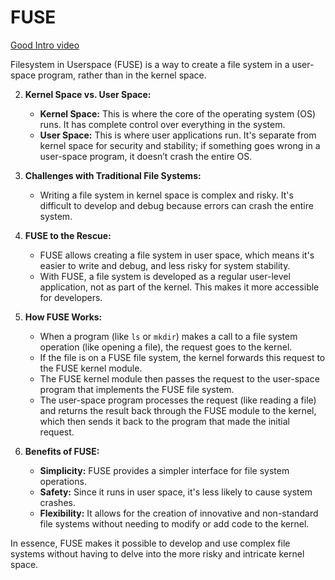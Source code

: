 # FUSE
[Good Intro video](https://www.youtube.com/watch?v=i3YJK3es-iQ)

Filesystem in Userspace (FUSE) is a way to create a file system in a user-space program, rather than in the kernel space.

2. **Kernel Space vs. User Space:**
   - **Kernel Space:** This is where the core of the operating system (OS) runs. It has complete control over everything in the system.
   - **User Space:** This is where user applications run. It's separate from kernel space for security and stability; if something goes wrong in a user-space program, it doesn’t crash the entire OS.

3. **Challenges with Traditional File Systems:**
   - Writing a file system in kernel space is complex and risky. It's difficult to develop and debug because errors can crash the entire system.

4. **FUSE to the Rescue:**
   - FUSE allows creating a file system in user space, which means it's easier to write and debug, and less risky for system stability.
   - With FUSE, a file system is developed as a regular user-level application, not as part of the kernel. This makes it more accessible for developers.

5. **How FUSE Works:**
   - When a program (like `ls` or `mkdir`) makes a call to a file system operation (like opening a file), the request goes to the kernel.
   - If the file is on a FUSE file system, the kernel forwards this request to the FUSE kernel module.
   - The FUSE kernel module then passes the request to the user-space program that implements the FUSE file system.
   - The user-space program processes the request (like reading a file) and returns the result back through the FUSE module to the kernel, which then sends it back to the program that made the initial request.

6. **Benefits of FUSE:**
   - **Simplicity:** FUSE provides a simpler interface for file system operations.
   - **Safety:** Since it runs in user space, it's less likely to cause system crashes.
   - **Flexibility:** It allows for the creation of innovative and non-standard file systems without needing to modify or add code to the kernel.

In essence, FUSE makes it possible to develop and use complex file systems without having to delve into the more risky and intricate kernel space.